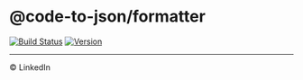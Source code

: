 # @code-to-json/formatter

[![Build Status](https://travis-ci.org/mike-north/code-to-json.svg?branch=master)](https://travis-ci.org/mike-north/code-to-json)
[![Version](https://img.shields.io/npm/v/@code-to-json/formatter.svg)](https://www.npmjs.com/package/@code-to-json/formatter)

---

© LinkedIn
